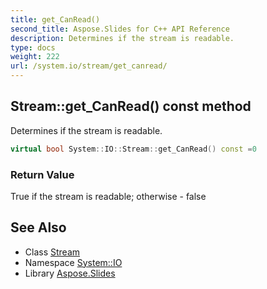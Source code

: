 ```yaml
---
title: get_CanRead()
second_title: Aspose.Slides for C++ API Reference
description: Determines if the stream is readable.
type: docs
weight: 222
url: /system.io/stream/get_canread/
---
```

## Stream::get_CanRead() const method


Determines if the stream is readable.

```cpp
virtual bool System::IO::Stream::get_CanRead() const =0
```


### Return Value

True if the stream is readable; otherwise - false

## See Also

* Class [Stream](../)
* Namespace [System::IO](../../)
* Library [Aspose.Slides](../../../)
